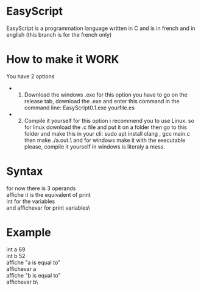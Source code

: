 # EasyScript
EasyScript is a programmation language written in C and is in french and in english (this branch is for the french only)
# How to make it WORK
You have 2 options 
- 1. Download the windows .exe 
for this option you have to go on the release tab, download the .exe and enter this command in the command line: EasyScript0.1.exe yourfile.es
- 2. Compile it yourself
for this option i recommend you to use Linux. so for linux download the .c file and put it on a folder then go to this folder and make this in your cli: sudo apt install clang , gcc main.c then make ./a.out.\ 
and for windows make it with the executable please,  compile it yourself in windows is literaly a mess.
# Syntax
for now there is 3 operands\
affiche it is the equivalent of print\
int for the variables\
and affichevar for print variables\
# Example
int a 69\
int b 52\
affiche "a is equal to"\
affichevar a\
affiche "b is equal to"\
affichevar b\
